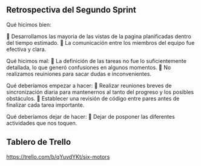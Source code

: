 ## Retrospectiva del Segundo Sprint

Qué hicimos bien:

📌 Desarrollamos las mayoria de las vistas de la pagina planificadas dentro del tiempo estimado.
📌 La comunicación entre los miembros del equipo fue efectiva y clara.

Qué hicimos mal:
📌 La definición de las tareas no fue lo suficientemente detallada, lo que generó confusiones en algunos momentos.
📌 No realizamos reuiniones para sacar dudas e inconvenientes.

Qué deberíamos empezar a hacer:
📌 Realizar reuniones breves de sincronización diaria para mantenernos al tanto del progreso y los posibles obstáculos.
📌 Establecer una revisión de código entre pares antes de finalizar cada tarea importante.

Qué deberíamos dejar de hacer:
📌 Dejar de posponer las diferentes actividades que nos toquen.

## Tablero de Trello

https://trello.com/b/qYuvdYKt/six-motors
